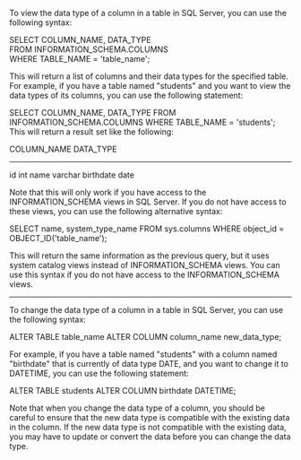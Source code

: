 To view the data type of a column in a table in SQL Server, you can use the following syntax:

SELECT COLUMN_NAME, DATA_TYPE  <br> 
FROM INFORMATION_SCHEMA.COLUMNS  <br> 
WHERE TABLE_NAME = 'table_name';  <br> 

This will return a list of columns and their data types for the specified table. For example, if you have a table named "students" and you want to view the data types of its columns, you can use the following statement:

SELECT COLUMN_NAME, DATA_TYPE
FROM INFORMATION_SCHEMA.COLUMNS
WHERE TABLE_NAME = 'students';
This will return a result set like the following:

COLUMN_NAME     DATA_TYPE
-------------   ----------
id              int
name            varchar
birthdate       date

Note that this will only work if you have access to the INFORMATION_SCHEMA views in SQL Server. If you do not have access to these views, you can use the following alternative syntax:

SELECT name, system_type_name
FROM sys.columns
WHERE object_id = OBJECT_ID('table_name');

This will return the same information as the previous query, but it uses system catalog views instead of INFORMATION_SCHEMA views. You can use this syntax if you do not have access to the INFORMATION_SCHEMA views.


--------------------------------------------------------------------------------------

To change the data type of a column in a table in SQL Server, you can use the following syntax:

ALTER TABLE table_name
ALTER COLUMN column_name new_data_type;

For example, if you have a table named "students" with a column named "birthdate" that is currently of data type DATE, and you want to change it to DATETIME, you can use the following statement:

ALTER TABLE students
ALTER COLUMN birthdate DATETIME;

Note that when you change the data type of a column, you should be careful to ensure that the new data type is compatible with the existing data in the column. If the new data type is not compatible with the existing data, you may have to update or convert the data before you can change the data type.
